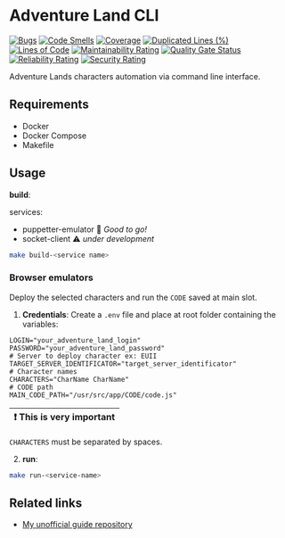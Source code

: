 # Adventure Land CLI

[![Bugs](https://sonarcloud.io/api/project_badges/measure?project=dmenezesgabriel_adventure-land-cli-js&metric=bugs)](https://sonarcloud.io/dashboard?id=dmenezesgabriel_adventure-land-cli-js)
[![Code Smells](https://sonarcloud.io/api/project_badges/measure?project=dmenezesgabriel_adventure-land-cli-js&metric=code_smells)](https://sonarcloud.io/dashboard?id=dmenezesgabriel_adventure-land-cli-js)
[![Coverage](https://sonarcloud.io/api/project_badges/measure?project=dmenezesgabriel_adventure-land-cli-js&metric=coverage)](https://sonarcloud.io/dashboard?id=dmenezesgabriel_adventure-land-cli-js)
[![Duplicated Lines (%)](https://sonarcloud.io/api/project_badges/measure?project=dmenezesgabriel_adventure-land-cli-js&metric=duplicated_lines_density)](https://sonarcloud.io/dashboard?id=dmenezesgabriel_adventure-land-cli-js)
[![Lines of Code](https://sonarcloud.io/api/project_badges/measure?project=dmenezesgabriel_adventure-land-cli-js&metric=ncloc)](https://sonarcloud.io/dashboard?id=dmenezesgabriel_adventure-land-cli-js)
[![Maintainability Rating](https://sonarcloud.io/api/project_badges/measure?project=dmenezesgabriel_adventure-land-cli-js&metric=sqale_rating)](https://sonarcloud.io/dashboard?id=dmenezesgabriel_adventure-land-cli-js)
[![Quality Gate Status](https://sonarcloud.io/api/project_badges/measure?project=dmenezesgabriel_adventure-land-cli-js&metric=alert_status)](https://sonarcloud.io/dashboard?id=dmenezesgabriel_adventure-land-cli-js)
[![Reliability Rating](https://sonarcloud.io/api/project_badges/measure?project=dmenezesgabriel_adventure-land-cli-js&metric=reliability_rating)](https://sonarcloud.io/dashboard?id=dmenezesgabriel_adventure-land-cli-js)
[![Security Rating](https://sonarcloud.io/api/project_badges/measure?project=dmenezesgabriel_adventure-land-cli-js&metric=security_rating)](https://sonarcloud.io/dashboard?id=dmenezesgabriel_adventure-land-cli-js)

Adventure Lands characters automation via command line interface.

## Requirements

- Docker
- Docker Compose
- Makefile

## Usage

**build**:

services:

- puppetter-emulator :rocket: _Good to go!_
- socket-client :warning: _under development_

```sh
make build-<service name>
```

### Browser emulators

Deploy the selected characters and run the `CODE` saved at main slot.

1. **Credentials**: Create a `.env` file and place at root folder containing the variables:

```env
LOGIN="your_adventure_land_login"
PASSWORD="your_adventure_land_password"
# Server to deploy character ex: EUII
TARGET_SERVER_IDENTIFICATOR="target_server_identificator"
# Character names
CHARACTERS="CharName CharName"
# CODE path
MAIN_CODE_PATH="/usr/src/app/CODE/code.js"

```

| :exclamation: This is very important |
| ------------------------------------ |

`CHARACTERS` must be separated by spaces.

2. **run**:

```sh
make run-<service-name>
```

## Related links

- [My unofficial guide repository](https://github.com/dmenezesgabriel/adventure-land-journey)
